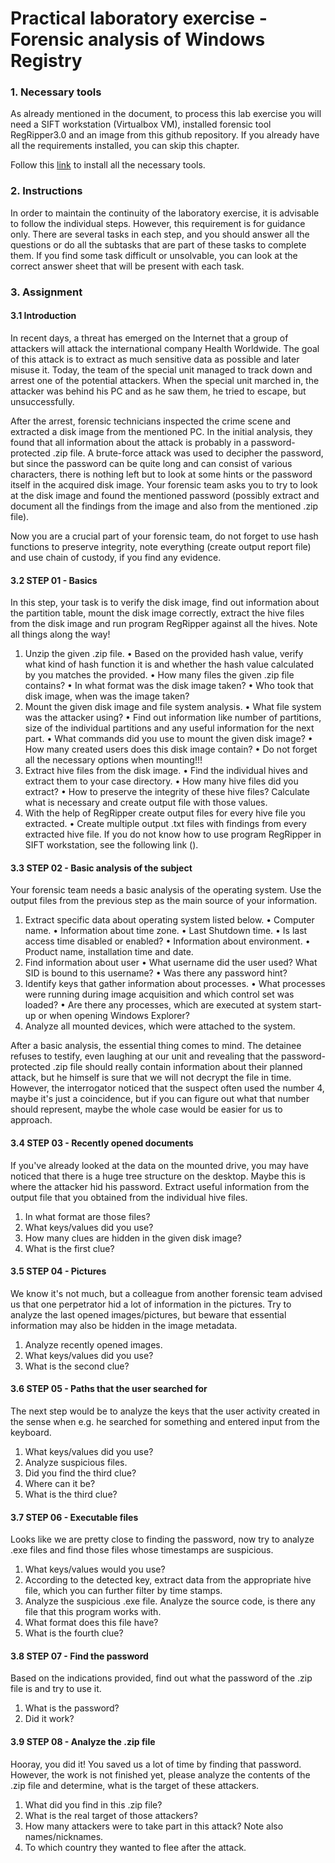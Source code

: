 # Practical laboratory exercise - Forensic analysis of Windows Registry

### 1. Necessary tools

As already mentioned in the document, to process this lab exercise you will need a SIFT workstation (Virtualbox VM), 
installed forensic tool RegRipper3.0 and an image from this github repository. If you already have all the 
requirements installed, you can skip this chapter. 

Follow this [link][ntools] to install all the necessary tools.

### 2. Instructions

In order to maintain the continuity of the laboratory exercise, it is advisable to follow the individual steps. 
However, this requirement is for guidance only. There are several tasks in each step, and you should answer all 
the questions or do all the subtasks that are part of these tasks to complete them. If you find some task 
difficult or unsolvable, you can look at the correct answer sheet that will be present with each task.

### 3. Assignment

#### 3.1 Introduction
In recent days, a threat has emerged on the Internet that a group of attackers will attack the international 
company Health Worldwide. The goal of this attack is to extract as much sensitive data as possible and later 
misuse it. Today, the team of the special unit managed to track down and arrest one of the potential attackers. 
When the special unit marched in, the attacker was behind his PC and as he saw them, he tried to escape, 
but unsuccessfully. 

After the arrest, forensic technicians inspected the crime scene and extracted a disk image from the mentioned PC. 
In the initial analysis, they found that all information about the attack is probably in a password-protected .zip file. 
A brute-force attack was used to decipher the password, but since the password can be quite long and can consist of 
various characters, there is nothing left but to look at some hints or the password itself in the acquired disk image. 
Your forensic team asks you to try to look at the disk image and found the mentioned password (possibly extract and 
document all the findings from the image and also from the mentioned .zip file).

Now you are a crucial part of your forensic team, do not forget to use hash functions to preserve integrity, note 
everything (create output report file) and use chain of custody, if you find any evidence.

#### 3.2 STEP 01 - Basics
In this step, your task is to verify the disk image, find out information about the partition table, mount the disk
image correctly, extract the hive files from the disk image and run program RegRipper against all the hives. 
Note all things along the way!

1.	Unzip the given .zip file.
•	Based on the provided hash value, verify what kind of hash function it is and whether the hash value 
calculated by you matches the provided. 
•	How many files the given .zip file contains?
•	In what format was the disk image taken?
•	Who took that disk image, when was the image taken?
2.	Mount the given disk image and file system analysis.
•	What file system was the attacker using? 
•	Find out information like number of partitions, size of the individual partitions and any useful information 
for the next part.
•	What commands did you use to mount the given disk image?
•	How many created users does this disk image contain?
•	Do not forget all the necessary options when mounting!!!
3.	Extract hive files from the disk image.
•	Find the individual hives and extract them to your case directory.
•	How many hive files did you extract?
•	How to preserve the integrity of these hive files? Calculate what is necessary and create output file with 
those values.
4.	With the help of RegRipper create output files for every hive file you extracted.
•	Create multiple output .txt files with findings from every extracted hive file. If you do not know how to 
use program RegRipper in SIFT workstation, see the following link ().



#### 3.3 STEP 02 - Basic analysis of the subject
Your forensic team needs a basic analysis of the operating system. Use the output files from the previous step 
as the main source of your information.

1.	Extract specific data about operating system listed below.
•	Computer name.
•	Information about time zone.
•	Last Shutdown time.
•	Is last access time disabled or enabled?
•	Information about environment.
•	Product name, installation time and date.
2.	Find information about user
•	What username did the user used? What SID is bound to this username?
•	Was there any password hint?
3.	Identify keys that gather information about processes.
•	What processes were running during image acquisition and which control set was loaded?
•	Are there any processes, which are executed at system start-up or when opening Windows Explorer?
4.	Analyze all mounted devices, which were attached to the system.


After a basic analysis, the essential thing comes to mind. The detainee refuses to testify, even laughing at 
our unit and revealing that the password-protected .zip file should really contain information about their planned 
attack, but he himself is sure that we will not decrypt the file in time. 
However, the interrogator noticed that the suspect often used the number 4, maybe it's just a coincidence, but if 
you can figure out what that number should represent, maybe the whole case would be easier for us to approach.



#### 3.4 STEP 03 - Recently opened documents
If you've already looked at the data on the mounted drive, you may have noticed that there is a huge tree 
structure on the desktop. Maybe this is where the attacker hid his password. Extract useful information 
from the output file that you obtained from the individual hive files.
1.	In what format are those files?
2.	What keys/values did you use?
3.	How many clues are hidden in the given disk image?
4.	What is the first clue?

#### 3.5 STEP 04 - Pictures
We know it's not much, but a colleague from another forensic team advised us that one perpetrator hid a lot 
of information in the pictures. Try to analyze the last opened images/pictures, but beware that essential 
information may also be hidden in the image metadata.
1.	Analyze recently opened images.
2.	What keys/values did you use?
3.	What is the second clue?


#### 3.6 STEP 05 - Paths that the user searched for
The next step would be to analyze the keys that the user activity created in the sense when e.g. he searched 
for something and entered input from the keyboard.
1.	What keys/values did you use?
2.	Analyze suspicious files.
3.	Did you find the third clue?
4.	Where can it be?
5.	What is the third clue?


#### 3.7 STEP 06 - Executable files
Looks like we are pretty close to finding the password, now try to analyze .exe files and find those files 
whose timestamps are suspicious.
1.	What keys/values would you use? 
2.	According to the detected key, extract data from the appropriate hive file, which you can further filter by time stamps.
3.	Analyze the suspicious .exe file. Analyze the source code, is there any file that this program works with.
4.	What format does this file have?  
5.	What is the fourth clue?


#### 3.8 STEP 07 - Find the password
Based on the indications provided, find out what the password of the .zip file is and try to use it.
1.	What is the password?
2.	Did it work?


#### 3.9 STEP 08 - Analyze the .zip file
Hooray, you did it! You saved us a lot of time by finding that password. However, the work is not finished yet, please analyze the contents of the .zip file and determine, what is the target of these attackers.
1.	What did you find in this .zip file? 
2.	What is the real target of those attackers?
3.	How many attackers were to take part in this attack? Note also names/nicknames.
4.	To which country they wanted to flee after the attack.



[//]: #
[ntools]: <https://www.google.com/>